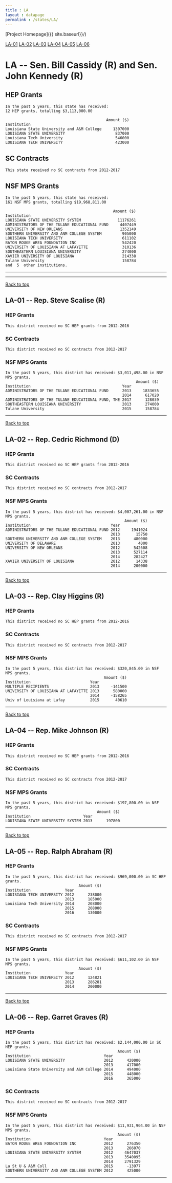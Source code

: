 ```yaml
---
title : LA
layout : datapage
permalink : /states/LA/
---
```

<a name="top"></a>
[Project Homepage]({{ site.baseurl}}/)


[LA-01](#LA-01)  [LA-02](#LA-02)  [LA-03](#LA-03)  [LA-04](#LA-04)  [LA-05](#LA-05)  [LA-06](#LA-06)  

# LA -- Sen. Bill Cassidy (R) and  Sen. John Kennedy (R)
## HEP Grants
```
In the past 5 years, this state has received:
12 HEP grants, totalling $3,113,000.00
 
                                            Amount ($)
Institution                                           
Louisiana State University and A&M College     1307000
LOUISIANA STATE UNIVERSITY                      837000
Louisiana Tech University                       546000
LOUISIANA TECH UNIVERSITY                       423000
```
## SC Contracts
```
This state received no SC contracts from 2012-2017
```
## NSF MPS Grants
```
In the past 5 years, this state has received:
161 NSF MPS grants, totalling $19,968,811.00
 
                                               Amount ($)
Institution                                              
LOUISIANA STATE UNIVERSITY SYSTEM                11176261
ADMINISTRATORS OF THE TULANE EDUCATIONAL FUND     4407449
UNIVERSITY OF NEW ORLEANS                         1352149
SOUTHERN UNIVERSITY AND ANM COLLEGE SYSTEM         905000
LOUISIANA TECH UNIVERSITY                          611102
BATON ROUGE AREA FOUNDATION INC                    542420
UNIVERSITY OF LOUISIANA AT LAFAYETTE               310136
SOUTHEASTERN LOUISIANA UNIVERSITY                  274000
XAVIER UNIVERSITY OF LOUISIANA                     214338
Tulane University                                  158784
and  5  other institutions.
```
---
---
<a name="LA-01"></a>
[Back to top](#top)
## LA-01 -- Rep. Steve Scalise (R)
### HEP Grants
```
This district received no SC HEP grants from 2012-2016
```
### SC Contracts
```
This district received no SC contracts from 2012-2017
```
### NSF MPS Grants
```
In the past 5 years, this district has received: $3,011,498.00 in NSF MPS grants.
                                                         Amount ($)
Institution                                        Year            
ADMINISTRATORS OF THE TULANE EDUCATIONAL FUND      2013     1833655
                                                   2014      617020
ADMINISTRATORS OF THE TULANE EDUCATIONAL FUND, THE 2017      128039
SOUTHEASTERN LOUISIANA UNIVERSITY                  2013      274000
Tulane University                                  2015      158784
```
---
<a name="LA-02"></a>
[Back to top](#top)
## LA-02 -- Rep. Cedric Richmond (D)
### HEP Grants
```
This district received no SC HEP grants from 2012-2016
```
### SC Contracts
```
This district received no SC contracts from 2012-2017
```
### NSF MPS Grants
```
In the past 5 years, this district has received: $4,007,261.00 in NSF MPS grants.
                                                    Amount ($)
Institution                                   Year            
ADMINISTRATORS OF THE TULANE EDUCATIONAL FUND 2012     1941024
                                              2013       15750
SOUTHERN UNIVERSITY AND ANM COLLEGE SYSTEM    2013      480000
UNIVERSITY OF DELAWARE                        2013        4000
UNIVERSITY OF NEW ORLEANS                     2012      542608
                                              2013      527114
                                              2014      282427
XAVIER UNIVERSITY OF LOUISIANA                2012       14338
                                              2014      200000
```
---
<a name="LA-03"></a>
[Back to top](#top)
## LA-03 -- Rep. Clay Higgins (R)
### HEP Grants
```
This district received no SC HEP grants from 2012-2016
```
### SC Contracts
```
This district received no SC contracts from 2012-2017
```
### NSF MPS Grants
```
In the past 5 years, this district has received: $320,845.00 in NSF MPS grants.
                                           Amount ($)
Institution                          Year            
MULTIPLE RECIPIENTS                  2013     -141500
UNIVERSITY OF LOUISIANA AT LAFAYETTE 2013      580000
                                     2014     -158265
Univ of Louisiana at Lafay           2015       40610
```
---
<a name="LA-04"></a>
[Back to top](#top)
## LA-04 -- Rep. Mike Johnson (R)
### HEP Grants
```
This district received no SC HEP grants from 2012-2016
```
### SC Contracts
```
This district received no SC contracts from 2012-2017
```
### NSF MPS Grants
```
In the past 5 years, this district has received: $197,800.00 in NSF MPS grants.
                                        Amount ($)
Institution                       Year            
LOUISIANA STATE UNIVERSITY SYSTEM 2013      197800
```
---
<a name="LA-05"></a>
[Back to top](#top)
## LA-05 -- Rep. Ralph Abraham (R)
### HEP Grants
```
In the past 5 years, this district has received: $969,000.00 in SC HEP grants.
                                Amount ($)
Institution               Year            
LOUISIANA TECH UNIVERSITY 2012      238000
                          2013      185000
Louisiana Tech University 2014      208000
                          2015      208000
                          2016      130000
```
### SC Contracts
```
This district received no SC contracts from 2012-2017
```
### NSF MPS Grants
```
In the past 5 years, this district has received: $611,102.00 in NSF MPS grants.
                                Amount ($)
Institution               Year            
LOUISIANA TECH UNIVERSITY 2012      124821
                          2013      286281
                          2014      200000
```
---
<a name="LA-06"></a>
[Back to top](#top)
## LA-06 -- Rep. Garret Graves (R)
### HEP Grants
```
In the past 5 years, this district has received: $2,144,000.00 in SC HEP grants.
                                                 Amount ($)
Institution                                Year            
LOUISIANA STATE UNIVERSITY                 2012      420000
                                           2013      417000
Louisiana State University and A&M College 2014      494000
                                           2015      448000
                                           2016      365000
```
### SC Contracts
```
This district received no SC contracts from 2012-2017
```
### NSF MPS Grants
```
In the past 5 years, this district has received: $11,931,904.00 in NSF MPS grants.
                                                 Amount ($)
Institution                                Year            
BATON ROUGE AREA FOUNDATION INC            2012      276350
                                           2013      266070
LOUISIANA STATE UNIVERSITY SYSTEM          2012     4647037
                                           2013     3540095
                                           2014     2791329
La St U & A&M Coll                         2015      -13977
SOUTHERN UNIVERSITY AND ANM COLLEGE SYSTEM 2012      425000
```
---
